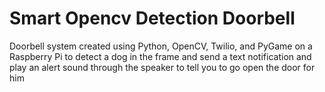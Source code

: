 # Smart Opencv Detection Doorbell

Doorbell system created using Python, OpenCV, Twilio, and PyGame on a Raspberry Pi to detect a dog in the frame and send a text notification and play an alert sound through the speaker to tell you to go open the door for him

